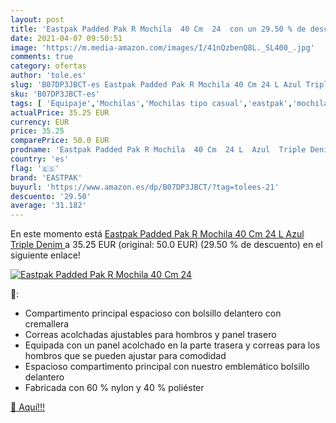 ```yaml
---
layout: post
title: 'Eastpak Padded Pak R Mochila  40 Cm  24  con un 29.50 % de descuento'
date: 2021-04-07 09:50:51
image: 'https://m.media-amazon.com/images/I/41nQzbenQ8L._SL400_.jpg'
comments: true
category: ofertas
author: 'tole.es'
slug: 'B07DP3JBCT-es Eastpak Padded Pak R Mochila 40 Cm 24 L Azul Triple Denim'
sku: 'B07DP3JBCT-es'
tags: [ 'Equipaje','Mochilas','Mochilas tipo casual','eastpak','mochila', ]
actualPrice: 35.25 EUR
currency: EUR
price: 35.25
comparePrice: 50.0 EUR
prodname: 'Eastpak Padded Pak R Mochila  40 Cm  24 L  Azul  Triple Denim '
country: 'es'
flag: '🇪🇸'
brand: 'EASTPAK'
buyurl: 'https://www.amazon.es/dp/B07DP3JBCT/?tag=tolees-21'
descuento: '29.50'
average: '31.182'
---
```


En este momento está [Eastpak Padded Pak R Mochila  40 Cm  24 L  Azul  Triple Denim ](https://www.amazon.es/dp/B07DP3JBCT/?tag=tolees-21) a 35.25 EUR (original: 50.0 EUR) (29.50 %  de descuento) en el siguiente enlace!

[![Eastpak Padded Pak R Mochila  40 Cm  24 ](https://m.media-amazon.com/images/I/41nQzbenQ8L._SL400_.jpg)](https://www.amazon.es/dp/B07DP3JBCT/?tag=tolees-21)

🔎:

- Compartimento principal espacioso con bolsillo delantero con cremallera
- Correas acolchadas ajustables para hombros y panel trasero
- Equipada con un panel acolchado en la parte trasera y correas para los hombros que se pueden ajustar para comodidad
- Espacioso compartimento principal con nuestro emblemático bolsillo delantero
- Fabricada con 60 % nylon y 40 % poliéster

[🛒 Aquí!!!](https://www.amazon.es/dp/B07DP3JBCT/?tag=tolees-21)
